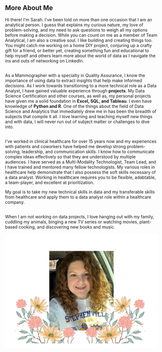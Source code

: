 ## More About Me<br>

Hi there!  I'm Sarah. I've been told on more than one occasion that I am an analytical person.  I guess that explains my curious nature, my love of problem-solving, and my need to ask questions to weigh all my options before making a decision.  While you can count on me as a member of Team Analytical, I am also a creative soul.  I like building and creating things too.  You might catch me working on a home DIY project, conjuring up a crafty gift for a friend, or better yet, creating something fun and educational to help myself and others learn more about the world of data as I navigate the ins and outs of networking on LinkedIn.<br><br>

As a Mammographer with a specialty in Quality Assurance, I know the importance of using data to extract insights that help make informed decisions. As I work towards transitioning to a more technical role as a Data Analyst, I have gained valuable experience through **projects**.  My Data Science Certification and other courses, as well as, my personal projects have given me a solid foundation in **Excel, SQL, and Tableau**.  I even have knowledge of **Python and R**.  One of the things about the field of Data Science and Analytics that immediately drew me in has been the breadth of subjects that compile it all.  I love learning and teaching myself new things and with data, I will never run out of subject matter or challenges to dive into.<br><br>  

I've worked in clinical healthcare for over 15 years now and my experiences with patients and coworkers have helped me develop strong problem-solving, leadership, and communication skills. I know how to communicate complex ideas effectively so that they are understood by multiple audiences.  I have served as a Multi-Modality Technologist, Team Lead, and I have trained and mentored many fellow technologists.  My various roles in healthcare help demonstrate that I also possess the soft skills necessary of a data analyst.   Working in healthcare requires you to be flexible, adabtable, a team-player, and excellent at prioritization.  

My goal is to take my new technical skills in data and my transferable skills from healthcare and apply them to a data analyst role within a healthcare company.  <br><br>

When I am not working on data projects, I love hanging out with my family, cuddling my animals, binging a new TV series or watching movies, plant-based cooking, and discovering new books and music.<br>






<img src="images/AboutMe.png?raw=true"/>
